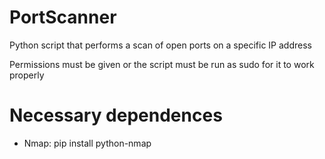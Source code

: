 # PortScanner

Python script that performs a scan of open ports on a specific IP address 

Permissions must be given or the script must be run as sudo for it to work properly

# Necessary dependences

* Nmap: pip install python-nmap
